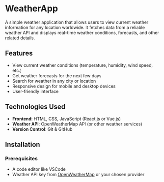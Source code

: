 # WeatherApp

A simple weather application that allows users to view current weather information for any location worldwide. It fetches data from a reliable weather API and displays real-time weather conditions, forecasts, and other related details.

## Features
- View current weather conditions (temperature, humidity, wind speed, etc.)
- Get weather forecasts for the next few days
- Search for weather in any city or location
- Responsive design for mobile and desktop devices
- User-friendly interface

## Technologies Used
- **Frontend**: HTML, CSS, JavaScript (React.js or Vue.js)
- **Weather API**: OpenWeatherMap API (or other weather services)
- **Version Control**: Git & GitHub

## Installation

### Prerequisites
- A code editor like VSCode
- Weather API key from [OpenWeatherMap](https://openweathermap.org/) or your chosen provider
